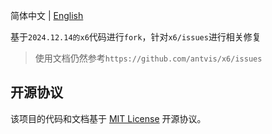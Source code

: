 简体中文 | [English](/README.en-us.md)


基于`2024.12.14的x6`代码进行`fork`，针对`x6/issues`进行相关修复

> 使用文档仍然参考`https://github.com/antvis/x6/issues`


## 开源协议

该项目的代码和文档基于 [MIT License](/LICENSE) 开源协议。
